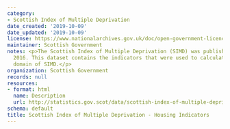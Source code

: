 ```yaml
---
category:
- Scottish Index of Multiple Deprivation
date_created: '2019-10-09'
date_updated: '2019-10-09'
license: https://www.nationalarchives.gov.uk/doc/open-government-licence/version/3/
maintainer: Scottish Government
notes: <p>The Scottish Index of Multiple Deprivation (SIMD) was published in August
  2016. This dataset contains the indicators that were used to calculate the housing
  domain of SIMD.</p>
organization: Scottish Government
records: null
resources:
- format: html
  name: Description
  url: http://statistics.gov.scot/data/scottish-index-of-multiple-deprivation---housing-indicators
schema: default
title: Scottish Index of Multiple Deprivation - Housing Indicators
---
```

